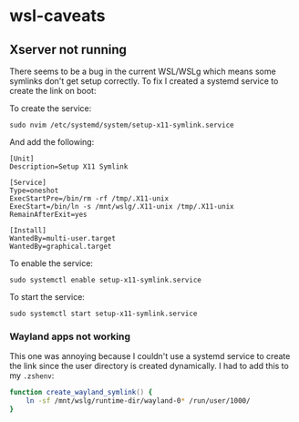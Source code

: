 # wsl-caveats

## Xserver not running
There seems to be a bug in the current WSL/WSLg which means some symlinks don't get
setup correctly. To fix I created a systemd service to create the link on boot:

To create the service:

```
sudo nvim /etc/systemd/system/setup-x11-symlink.service
```

And add the following:
```
[Unit]
Description=Setup X11 Symlink

[Service]
Type=oneshot
ExecStartPre=/bin/rm -rf /tmp/.X11-unix
ExecStart=/bin/ln -s /mnt/wslg/.X11-unix /tmp/.X11-unix
RemainAfterExit=yes

[Install]
WantedBy=multi-user.target
WantedBy=graphical.target

```

To enable the service:
```
sudo systemctl enable setup-x11-symlink.service
```

To start the service:
```
sudo systemctl start setup-x11-symlink.service
```


### Wayland apps not working
This one was annoying because I couldn't use a systemd service to create the link since the user
directory is created dynamically. I had to add this to my `.zshenv`:

```zsh
function create_wayland_symlink() {
    ln -sf /mnt/wslg/runtime-dir/wayland-0* /run/user/1000/
}

```
